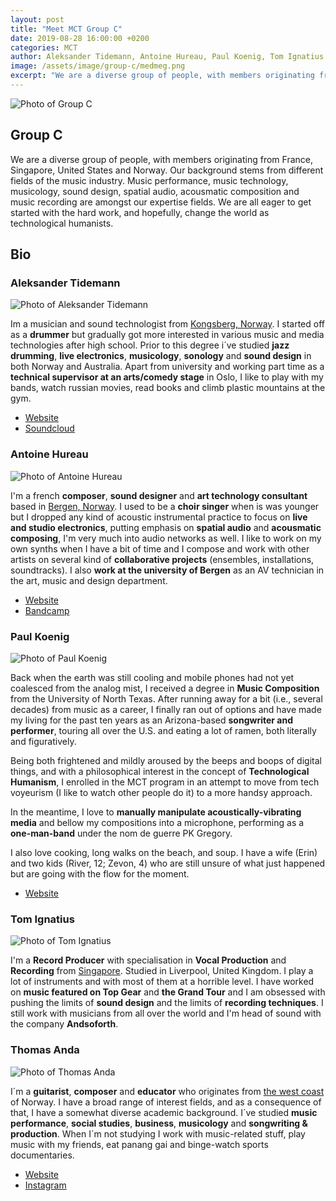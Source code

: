 ```yaml
---
layout: post
title: "Meet MCT Group C"
date: 2019-08-28 16:00:00 +0200
categories: MCT
author: Aleksander Tidemann, Antoine Hureau, Paul Koenig, Tom Ignatius and Thomas Anda  
image: /assets/image/group-c/medmeg.png
excerpt: "We are a diverse group of people, with members originating from France, Singapore, United States and Norway. Our background stems from different fields of the music industry. Music performance, music technology, musicology, sound design, spatial audio, acousmatic composition and music recording are amongst our expertise fields. We are all eager to get started with the hard work, and hopefully, change the world as technological humanists."
---
```


![Photo of Group C](/assets/image/group-c/medmeg.png "Group C")


## Group C

We are a diverse group of people, with members originating from France, Singapore, United States and Norway. Our background stems from different fields of the music industry. Music performance, music technology, musicology, sound design, spatial audio, acousmatic composition and music recording are amongst our expertise fields. We are all eager to get started with the hard work, and hopefully, change the world as technological humanists.  

## Bio


### Aleksander Tidemann

![Photo of Aleksander Tidemann](/assets/image/group-c/meg_aleks.jpeg "Aleksander Tidemann")


Im a musician and sound technologist from [Kongsberg, Norway](https://en.wikipedia.org/wiki/Kongsberg). I started off as a **drummer** but gradually got more interested in various music and media technologies after high school. Prior to this degree i´ve studied **jazz drumming**, **live electronics**, **musicology**, **sonology** and **sound design** in both Norway and Australia. Apart from university and working part time as a **technical supervisor at an arts/comedy stage** in Oslo, I like to play with my bands, watch russian movies, read books and climb plastic mountains at the gym.

* [Website](https://www.theholymountain.net/)
* [Soundcloud](https://soundcloud.com/alexfurimmer)



### Antoine Hureau

![Photo of Antoine Hureau](/assets/image/group-c/DSC04426.jpg "Antoine Hureau")


I'm a french **composer**, **sound designer** and **art technology consultant** based in [Bergen, Norway](https://en.wikipedia.org/wiki/Bergen). I used to be a **choir singer** when is was younger but I dropped any kind of acoustic instrumental practice to focus on **live and studio electronics**, putting emphasis on **spatial audio** and **acousmatic composing**, I'm very much into audio networks as well. I like to work on my own synths when I have a bit of time and I compose and work with other artists on several kind of **collaborative projects** (ensembles, installations, soundtracks). I also **work at the university of Bergen** as an AV technician in the art, music and design department.

* [Website](https://art-h--p.tumblr.com)
* [Bandcamp](https://arthureau.bandcamp.com)


### Paul Koenig

![Photo of Paul Koenig](/assets/image/group-c/happyguitar.jpg "Paul Koenig")

Back when the earth was still cooling and mobile phones had not yet coalesced from the analog mist, I received a degree in **Music Composition** from the University of North Texas. After running away for a bit (i.e., several decades) from music as a career, I finally ran out of options and have made my living for the past ten years as an Arizona-based **songwriter and performer**, touring all over the U.S. and eating a lot of ramen, both literally and figuratively. 

Being both frightened and mildly aroused by the beeps and boops of digital things, and with a philosophical interest in the concept of **Technological Humanism**, I enrolled in the MCT program in an attempt to move from tech voyeurism (I like to watch other people do it) to a more handsy approach. 

In the meantime, I love to **manually manipulate acoustically-vibrating media** and bellow my compositions into a microphone, performing as a **one-man-band** under the nom de guerre PK Gregory. 

I also love cooking, long walks on the beach, and soup. I have a wife (Erin) and two kids (River, 12; Zevon, 4) who are still unsure of what just happened but are going with the flow for the moment. 

* [Website](https://pkgregory.com)



### Tom Ignatius

![Photo of Tom Ignatius](/assets/image/group-c/FB_IMG_1565396450262.jpg "Tom Ignatius")

I'm a **Record Producer** with specialisation in **Vocal Production** and **Recording** from [Singapore](https://en.wikipedia.org/wiki/Singapore). Studied in Liverpool, United Kingdom. I play a lot of instruments and with most of them at a horrible level. I have worked on **music featured on Top Gear** and **the Grand Tour** and I am obsessed with pushing the limits of **sound design** and the limits of **recording techniques**. I still work with musicians from all over the world and I'm head of sound with the company **Andsoforth**.


### Thomas Anda

![Photo of Thomas Anda](/assets/image/group-c/thomas.jpg "Thomas Anda")

I´m a **guitarist**, **composer** and **educator** who originates from [the west coast](https://en.wikipedia.org/wiki/Skudeneshavn) of Norway. I have a broad range of interest fields, and as a consequence of that, I have a somewhat diverse academic background. I´ve studied **music performance**, **social studies**, **business**, **musicology** and **songwriting & production**. When I´m not studying I work with music-related stuff, play music with my friends, eat panang gai and binge-watch sports documentaries.

* [Website](https://monograf.bandcamp.com/releases)
* [Instagram](https://www.instagram.com/thomas_anda)





